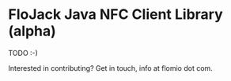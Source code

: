FloJack Java NFC Client Library (alpha)
===============

TODO :-)

Interested in contributing? Get in touch, info at flomio dot com.

